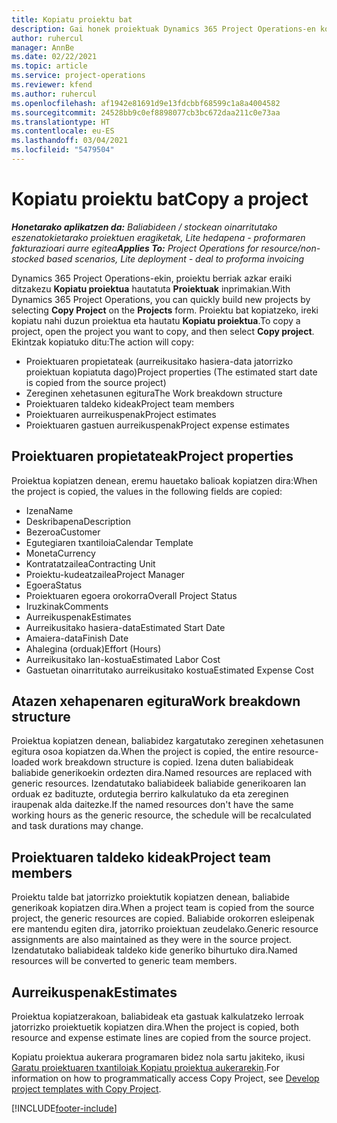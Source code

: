 ```yaml
---
title: Kopiatu proiektu bat
description: Gai honek proiektuak Dynamics 365 Project Operations-en kopiatzeari buruzko informazioa ematen du.
author: ruhercul
manager: AnnBe
ms.date: 02/22/2021
ms.topic: article
ms.service: project-operations
ms.reviewer: kfend
ms.author: ruhercul
ms.openlocfilehash: af1942e81691d9e13fdcbbf68599c1a8a4004582
ms.sourcegitcommit: 24528bb9c0ef8898077cb3bc672daa211c0e73aa
ms.translationtype: HT
ms.contentlocale: eu-ES
ms.lasthandoff: 03/04/2021
ms.locfileid: "5479504"
---
```

# <a name="copy-a-project"></a><span data-ttu-id="06b08-103">Kopiatu proiektu bat</span><span class="sxs-lookup"><span data-stu-id="06b08-103">Copy a project</span></span>

<span data-ttu-id="06b08-104">_**Honetarako aplikatzen da:** Baliabideen / stockean oinarritutako eszenatokietarako proiektuen eragiketak, Lite hedapena - proformaren fakturazioari aurre egitea_</span><span class="sxs-lookup"><span data-stu-id="06b08-104">_**Applies To:** Project Operations for resource/non-stocked based scenarios, Lite deployment - deal to proforma invoicing_</span></span>

<span data-ttu-id="06b08-105">Dynamics 365 Project Operations-ekin, proiektu berriak azkar eraiki ditzakezu **Kopiatu proiektua** hautatuta **Proiektuak** inprimakian.</span><span class="sxs-lookup"><span data-stu-id="06b08-105">With Dynamics 365 Project Operations, you can quickly build new projects by selecting **Copy Project** on the **Projects** form.</span></span> <span data-ttu-id="06b08-106">Proiektu bat kopiatzeko, ireki kopiatu nahi duzun proiektua eta hautatu **Kopiatu proiektua**.</span><span class="sxs-lookup"><span data-stu-id="06b08-106">To copy a project, open the project you want to copy, and then select **Copy project**.</span></span> <span data-ttu-id="06b08-107">Ekintzak kopiatuko ditu:</span><span class="sxs-lookup"><span data-stu-id="06b08-107">The action will copy:</span></span>

- <span data-ttu-id="06b08-108">Proiektuaren propietateak (aurreikusitako hasiera-data jatorrizko proiektuan kopiatuta dago)</span><span class="sxs-lookup"><span data-stu-id="06b08-108">Project properties (The estimated start date is copied from the source project)</span></span>
- <span data-ttu-id="06b08-109">Zereginen xehetasunen egitura</span><span class="sxs-lookup"><span data-stu-id="06b08-109">The Work breakdown structure</span></span>
- <span data-ttu-id="06b08-110">Proiektuaren taldeko kideak</span><span class="sxs-lookup"><span data-stu-id="06b08-110">Project team members</span></span>
- <span data-ttu-id="06b08-111">Proiektuaren aurreikuspenak</span><span class="sxs-lookup"><span data-stu-id="06b08-111">Project estimates</span></span>
- <span data-ttu-id="06b08-112">Proiektuaren gastuen aurreikuspenak</span><span class="sxs-lookup"><span data-stu-id="06b08-112">Project expense estimates</span></span>

## <a name="project-properties"></a><span data-ttu-id="06b08-113">Proiektuaren propietateak</span><span class="sxs-lookup"><span data-stu-id="06b08-113">Project properties</span></span>

<span data-ttu-id="06b08-114">Proiektua kopiatzen denean, eremu hauetako balioak kopiatzen dira:</span><span class="sxs-lookup"><span data-stu-id="06b08-114">When the project is copied, the values in the following fields are copied:</span></span>

- <span data-ttu-id="06b08-115">Izena</span><span class="sxs-lookup"><span data-stu-id="06b08-115">Name</span></span>
- <span data-ttu-id="06b08-116">Deskribapena</span><span class="sxs-lookup"><span data-stu-id="06b08-116">Description</span></span>
- <span data-ttu-id="06b08-117">Bezeroa</span><span class="sxs-lookup"><span data-stu-id="06b08-117">Customer</span></span>
- <span data-ttu-id="06b08-118">Egutegiaren txantiloia</span><span class="sxs-lookup"><span data-stu-id="06b08-118">Calendar Template</span></span>
- <span data-ttu-id="06b08-119">Moneta</span><span class="sxs-lookup"><span data-stu-id="06b08-119">Currency</span></span>
- <span data-ttu-id="06b08-120">Kontratatzailea</span><span class="sxs-lookup"><span data-stu-id="06b08-120">Contracting Unit</span></span>
- <span data-ttu-id="06b08-121">Proiektu-kudeatzailea</span><span class="sxs-lookup"><span data-stu-id="06b08-121">Project Manager</span></span>
- <span data-ttu-id="06b08-122">Egoera</span><span class="sxs-lookup"><span data-stu-id="06b08-122">Status</span></span>
- <span data-ttu-id="06b08-123">Proiektuaren egoera orokorra</span><span class="sxs-lookup"><span data-stu-id="06b08-123">Overall Project Status</span></span>
- <span data-ttu-id="06b08-124">Iruzkinak</span><span class="sxs-lookup"><span data-stu-id="06b08-124">Comments</span></span>
- <span data-ttu-id="06b08-125">Aurreikuspenak</span><span class="sxs-lookup"><span data-stu-id="06b08-125">Estimates</span></span>
- <span data-ttu-id="06b08-126">Aurreikusitako hasiera-data</span><span class="sxs-lookup"><span data-stu-id="06b08-126">Estimated Start Date</span></span>
- <span data-ttu-id="06b08-127">Amaiera-data</span><span class="sxs-lookup"><span data-stu-id="06b08-127">Finish Date</span></span>
- <span data-ttu-id="06b08-128">Ahalegina (orduak)</span><span class="sxs-lookup"><span data-stu-id="06b08-128">Effort (Hours)</span></span>
- <span data-ttu-id="06b08-129">Aurreikusitako lan-kostua</span><span class="sxs-lookup"><span data-stu-id="06b08-129">Estimated Labor Cost</span></span>
- <span data-ttu-id="06b08-130">Gastuetan oinarritutako aurreikusitako kostua</span><span class="sxs-lookup"><span data-stu-id="06b08-130">Estimated Expense Cost</span></span>

## <a name="work-breakdown-structure"></a><span data-ttu-id="06b08-131">Atazen xehapenaren egitura</span><span class="sxs-lookup"><span data-stu-id="06b08-131">Work breakdown structure</span></span>

<span data-ttu-id="06b08-132">Proiektua kopiatzen denean, baliabidez kargatutako zereginen xehetasunen egitura osoa kopiatzen da.</span><span class="sxs-lookup"><span data-stu-id="06b08-132">When the project is copied, the entire resource-loaded work breakdown structure is copied.</span></span> <span data-ttu-id="06b08-133">Izena duten baliabideak baliabide generikoekin ordezten dira.</span><span class="sxs-lookup"><span data-stu-id="06b08-133">Named resources are replaced with generic resources.</span></span> <span data-ttu-id="06b08-134">Izendatutako baliabideek baliabide generikoaren lan orduak ez badituzte, ordutegia berriro kalkulatuko da eta zereginen iraupenak alda daitezke.</span><span class="sxs-lookup"><span data-stu-id="06b08-134">If the named resources don't have the same working hours as the generic resource, the schedule will be recalculated and task durations may change.</span></span>

## <a name="project-team-members"></a><span data-ttu-id="06b08-135">Proiektuaren taldeko kideak</span><span class="sxs-lookup"><span data-stu-id="06b08-135">Project team members</span></span>

<span data-ttu-id="06b08-136">Proiektu talde bat jatorrizko proiektutik kopiatzen denean, baliabide generikoak kopiatzen dira.</span><span class="sxs-lookup"><span data-stu-id="06b08-136">When a project team is copied from the source project, the generic resources are copied.</span></span> <span data-ttu-id="06b08-137">Baliabide orokorren esleipenak ere mantendu egiten dira, jatorriko proiektuan zeudelako.</span><span class="sxs-lookup"><span data-stu-id="06b08-137">Generic resource assignments are also maintained as they were in the source project.</span></span> <span data-ttu-id="06b08-138">Izendatutako baliabideak taldeko kide generiko bihurtuko dira.</span><span class="sxs-lookup"><span data-stu-id="06b08-138">Named resources will be converted to generic team members.</span></span>

## <a name="estimates"></a><span data-ttu-id="06b08-139">Aurreikuspenak</span><span class="sxs-lookup"><span data-stu-id="06b08-139">Estimates</span></span>

<span data-ttu-id="06b08-140">Proiektua kopiatzerakoan, baliabideak eta gastuak kalkulatzeko lerroak jatorrizko proiektuetik kopiatzen dira.</span><span class="sxs-lookup"><span data-stu-id="06b08-140">When the project is copied, both resource and expense estimate lines are copied from the source project.</span></span> 

<span data-ttu-id="06b08-141">Kopiatu proiektua aukerara programaren bidez nola sartu jakiteko, ikusi [Garatu proiektuaren txantiloiak Kopiatu proiektua aukerarekin](dev-copy-project.md).</span><span class="sxs-lookup"><span data-stu-id="06b08-141">For information on how to programmatically access Copy Project, see [Develop project templates with Copy Project](dev-copy-project.md).</span></span>


[!INCLUDE[footer-include](../includes/footer-banner.md)]
